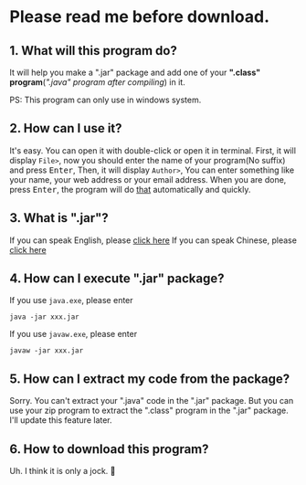 # Please read me before download.
## 1. What will this program do?

It will help you make a ".jar" package and add one of your **".class" program**(*".java" program after compiling*) in it.

PS: This program can only use in windows system.

## 2. How can I use it?

It's easy. You can open it with double-click or open it in terminal.
First, it will display `File>`, now you should enter the name of your program(No suffix) and press <kbd>Enter</kbd>, Then, it will display `Author>`, You can enter something like your name, your web address or your email address. When you are done, press <kbd>Enter</kbd>, the program will do [that](#1.-What-will-this-program-do?) automatically and quickly.

## 3. What is ".jar"?

If you can speak English, please [click here](https://en.wikipedia.org/wiki/JAR_(file_format))  
If you can speak Chinese, please [click here](https://baike.baidu.com/item/JAR/919533?fr=aladdin)

## 4. How can I execute ".jar" package?

If you use `java.exe`, please enter
```
java -jar xxx.jar
```
If you use `javaw.exe`, please enter
```
javaw -jar xxx.jar
```  

## 5. How can I extract my code from the package?

Sorry. You can't extract your ".java" code in the ".jar" package. But you can use your zip program to extract the ".class" program in the ".jar" package. I'll update this feature later.

## 6. How to download this program?

Uh. I think it is only a jock. :slightly_smiling_face:
